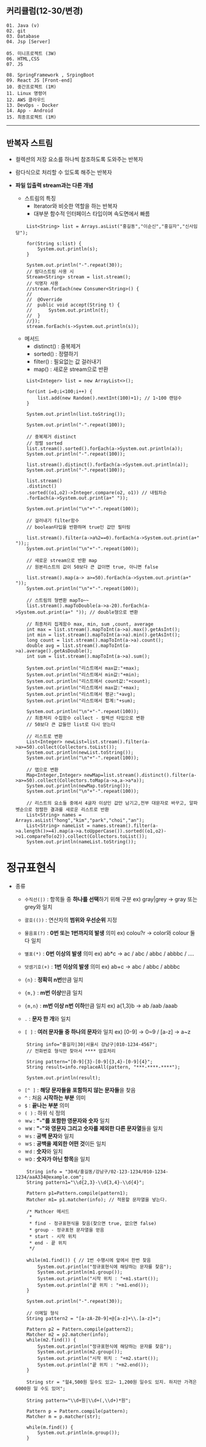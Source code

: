 ## 커리큘럼(12-30/변경)
```
01. Java (v)
02. git 
03. Database
04. Jsp [Server]

05. 미니프로젝트 (3W)
06. HTML,CSS  
07. JS

08. SpringFramework , SrpingBoot
09. React JS [Front-end]
10. 중간프로젝트 (1M)
11. Linux 명령어
12. AWS 클라우드
13. DevOps - Docker
14. App - Android
15. 최종프로젝트 (1M)
```
---

## 반복자 스트림
+ 컬렉션의 저장 요소를 하나씩 참조하도록 도와주는 반복자
+ 람다식으로 처리할 수 있도록 해주는 반복자
+ **파일 입출력 stream과는 다른 개념**
    
    + 스트림의 특징
        + Iterator와 비슷한 역할을 하는 반복자
        + 대부분 함수적 인터페이스 타입이며 속도면에서 빠름


    ```
        List<String> list = Arrays.asList("홍길동","이순신","홍길자","신사임당");
		
		for(String s:list) {
			System.out.println(s);
		}
		
		System.out.println("-".repeat(30));
		// 람다스트림 사용 시
		Stream<String> stream = list.stream();
		// 익명자 사용
		//stream.forEach(new Consumer<String>() {
		// 
		// 	@Override
		//	public void accept(String t) {
		//		System.out.println(t);
		//	}
		//});
		stream.forEach(s->System.out.println(s));
    ```


    + 메서드
        + distinct()    : 중복제거
        + sorted()      : 정렬하기
        + filter()      : 필요없는 값 걸러내기
        + map()         : 새로운 stream으로 반환
    

    ```
        List<Integer> list = new ArrayList<>();
		
		for(int i=0;i<100;i++) {
			list.add(new Random().nextInt(100)+1); // 1~100 랜덤수
		}
		
		System.out.println(list.toString());
		
		System.out.println("-".repeat(100));
		
		// 중복제거 distinct
		// 정렬 sorted
		list.stream().sorted().forEach(a->System.out.println(a));
		System.out.println("-".repeat(100));

		list.stream().distinct().forEach(a->System.out.println(a));
		System.out.println("-".repeat(100));
		
		list.stream()
		.distinct()
		.sorted((o1,o2)->Integer.compare(o2, o1)) // 내림차순
		.forEach(a->System.out.print(a+" "));
		
		System.out.println("\n"+"-".repeat(100));
		
		// 걸러내기 filter함수
		// boolean타입을 반환하며 true인 값만 필터링
		
		list.stream().filter(a->a%2==0).forEach(a->System.out.print(a+" "));;
		System.out.println("\n"+"-".repeat(100));
		
		// 새로운 stream으로 반환 map
		// 원본리스트의 값이 50보다 큰 값이면 true, 아니면 false
		
		list.stream().map(a-> a>=50).forEach(a->System.out.print(a+" "));
		System.out.println("\n"+"-".repeat(100));
		
		// 스트림의 형변환 mapTo~~
		list.stream().mapToDouble(a->a-20).forEach(a->System.out.print(a+" ")); // double형으로 변환

        // 최종처리 집계함수 max, min, sum ,count, average
		int max = list.stream().mapToInt(a->a).max().getAsInt();
		int min = list.stream().mapToInt(a->a).min().getAsInt();
		long count = list.stream().mapToInt(a->a).count();
		double avg = list.stream().mapToInt(a->a).average().getAsDouble();
		int sum = list.stream().mapToInt(a->a).sum();
		
		System.out.println("리스트에서 max값:"+max);
		System.out.println("리스트에서 min값:"+min);
		System.out.println("리스트에서 count값:"+count);
		System.out.println("리스트에서 max값:"+max);
		System.out.println("리스트에서 평균:"+avg);
		System.out.println("리스트에서 합계:"+sum);
		
		System.out.println("\n"+"-".repeat(100));
		// 최종처리 수집함수 collect - 컬렉션 타입으로 변환
		// 50보다 큰 값들만 list로 다시 얻는다
		
		// 리스트로 변환
		List<Integer> newList=list.stream().filter(a->a>=50).collect(Collectors.toList());
		System.out.println(newList.toString());
		System.out.println("\n"+"-".repeat(100));
		
		// 맵으로 변환
		Map<Integer,Integer> newMap=list.stream().distinct().filter(a->a>=50).collect(Collectors.toMap(a->a,a->a*a));
		System.out.println(newMap.toString());
		System.out.println("\n"+"-".repeat(100));
		
		// 리스트의 요소들 중에서 4글자 이상인 값만 남기고,전부 대문자로 바꾸고, 알파벳순으로 정렬한 결과를 새로운 리스트로 반환
		List<String> names = Arrays.asList("hong","kim","park","choi","an");
		List<String> nameList = names.stream().filter(a->a.length()>=4).map(a->a.toUpperCase()).sorted((o1,o2)->o1.compareTo(o2)).collect(Collectors.toList());
		System.out.println(nameList.toString()); 
    ```


# 정규표현식

+ 종류
    + ``수직선(|)`` 
        : 항목들 중 **하나를 선택**하기 위해 구분  ex) gray|grey -> gray 또는 grey와 일치
    + ``괄호(())``
        : 연산자의 **범위와 우선순위** 지정
    + ``물음표(?)``
        : **0번 또는 1번까지의 발생** 의미        ex) colou?r -> color와 colour 둘다 일치
    + ``별표(*)``
        : **0번 이상의 발생** 의미                ex) ab*c -> ac / abc / abbc / abbbc / ....
    + ``덧셈기호(+)``
        : **1번 이상의 발생** 의미                ex) ab+c -> abc / abbc / abbbc
    + ``{n}``
        : **정확히 n번**만큼 일치
    + ``{m,}``
        : **m번 이상**만큼 일치
    + ``{m,n}``
        : **m번 이상 n번 이하**만큼 일치           ex) a{1,3}b -> ab /aab /aaab
    
    + ``.``
        : **문자 한 개**와 일치
    + ``[ ]``
        : **여러 문자들 중 하나의 문자**와 일치     ex) [0-9] -> 0~9  / [a-z] -> a~z


    ```
        String info="홍길자|30|서울시 강남구|010-1234-4567";
		// 전화번호 형식만 찾아서 **** 암호처리
		
		String pattern="[0-9]{3}-[0-9]{3,4}-[0-9]{4}";
		String result=info.replaceAll(pattern, "***-****-****");
		
		System.out.println(result);
    ```


    + ``[^ ]``
        : **해당 문자들을 포함하지 않는 문자들**을 찾음
    + ``^``
        : 처음 **시작하는 부분** 의미
    + ``$``
        : **끝나는 부분** 의미
    + ``( )``
        : 하위 식 정의
    + ``￦w``
        : **"-"를 포함한 영문자와 숫자** 일치
    + ``￦W``
        : **"-"와 영문자 그리고 숫자를 제외한 다른 문자열**들을 일치
    + ``￦s``
        : **공백 문자**와 일치
    + ``￦S``
        : **공백을 제외한 어떤 것**이든 일치
    + ``￦d``
        : **숫자**와 일치
    + ``￦D``
        : **숫자가 아닌 항목**을 일치
    

    ```
        String info = "30세/홍길동/강남구/02-123-1234/010-1234-1234/aaA334@example.com";
		String pattern1="\\d{2,3}-\\d{3,4}-\\d{4}";
		
		Pattern p1=Pattern.compile(pattern1);
		Matcher m1= p1.matcher(info); // 적용할 문자열을 넣는다.
		
		/* Mathcer 메서드
         *
		 * find - 정규표현식을 찾음(찾으면 true, 없으면 false)
		 * group - 정규표현 문자열을 얻음
		 * start - 시작 위치
		 * end - 끝 위치
		 */
		
		while(m1.find()) { // 1번 수행시에 앞에서 한번 찾음
			System.out.println("정규표현식에 해당하는 문자를 찾음");
			System.out.println(m1.group());
			System.out.println("시작 위치 : "+m1.start()); 
			System.out.println("끝 위치 : "+m1.end());
		}
		
		System.out.println("-".repeat(30));
		
		// 이메일 형식
		String pattern2 = "[a-zA-Z0-9]+@[a-z]+\\.[a-z]+";
		
		Pattern p2 = Pattern.compile(pattern2);
		Matcher m2 = p2.matcher(info);
		while(m2.find()) {
			System.out.println("정규표현식에 해당하는 문자를 찾음");
			System.out.println(m2.group());
			System.out.println("시작 위치 : "+m2.start()); 
			System.out.println("끝 위치 : "+m2.end());
		}
    ```


    ```
        String str = "헐4,500원 일수도 있고~ 1,200원 일수도 있지. 하지만 가격은 6000원 일 수도 있어";
		
		String pattern="\\d+원|\\d+(,\\d+)*원";
		
		Pattern p = Pattern.compile(pattern);
		Matcher m = p.matcher(str);
		
		while(m.find()) {
			System.out.println(m.group());
		}
    ```